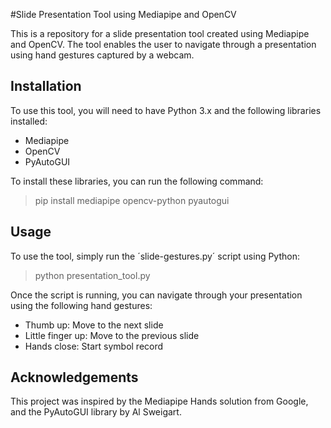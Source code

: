 #Slide Presentation Tool using Mediapipe and OpenCV

This is a repository for a slide presentation tool created using Mediapipe and OpenCV. The tool enables the user to navigate through a presentation using hand gestures captured by a webcam.

## Installation
To use this tool, you will need to have Python 3.x and the following libraries installed:

- Mediapipe
- OpenCV
- PyAutoGUI

To install these libraries, you can run the following command:
> pip install mediapipe opencv-python pyautogui

## Usage
To use the tool, simply run the ´slide-gestures.py´ script using Python:
> python presentation_tool.py

Once the script is running, you can navigate through your presentation using the following hand gestures:
- Thumb up: Move to the next slide
- Little finger up: Move to the previous slide
- Hands close: Start symbol record

## Acknowledgements
This project was inspired by the Mediapipe Hands solution from Google, and the PyAutoGUI library by Al Sweigart.
